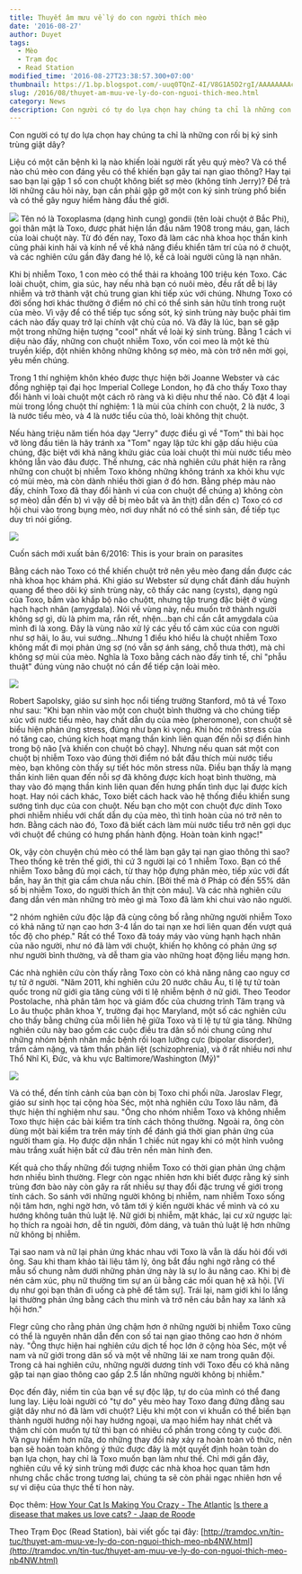 ```yaml
---
title: Thuyết âm mưu về lý do con người thích mèo
date: '2016-08-27'
author: Duyet
tags:
  - Mèo
  - Trạm đọc
  - Read Station
modified_time: '2016-08-27T23:38:57.300+07:00'
thumbnail: https://1.bp.blogspot.com/-uuq0TQnZ-4I/V8G1A5D2rgI/AAAAAAAAcMA/WeDRiowNLUEqVeXoo04yZiSZXQEvACqfwCK4B/s1600/maxresdefault.jpg
slug: /2016/08/thuyet-am-muu-ve-ly-do-con-nguoi-thich-meo.html
category: News
description: Con người có tự do lựa chọn hay chúng ta chỉ là những con rối bị ký sinh trùng giật dây?
---
```


Con người có tự do lựa chọn hay chúng ta chỉ là những con rối bị ký sinh trùng giật dây?

Liệu có một căn bệnh kì lạ nào khiến loài người rất yêu quý mèo? Và có thể nào chú mèo con đáng yêu có thể khiến bạn gây tai nạn giao thông? Hay tại sao bạn lại gặp 1 số con chuột không biết sợ mèo (không tính Jerry)? Để trả lời những câu hỏi này, bạn cần phải gặp gỡ một con ký sinh trùng phổ biến và có thể gây nguy hiểm hàng đầu thế giới.

[![](https://1.bp.blogspot.com/-uuq0TQnZ-4I/V8G1A5D2rgI/AAAAAAAAcMA/WeDRiowNLUEqVeXoo04yZiSZXQEvACqfwCK4B/s640/maxresdefault.jpg)](https://blog.duyet.net/2016/08/thuyet-am-muu-ve-ly-do-con-nguoi-thich-meo.html)
Tên nó là Toxoplasma (dạng hình cung) gondii (tên loài chuột ở Bắc Phi), gọi thân mật là Toxo, được phát hiện lần đầu năm 1908 trong máu, gan, lách của loài chuột này. Từ đó đến nay, Toxo đã làm các nhà khoa học thần kinh cũng phải kinh hãi và kính nể về khả năng điều khiển tâm trí của nó ở chuột, và các nghiên cứu gần đây đang hé lộ, kể cả loài người cũng là nạn nhân.

Khi bị nhiễm Toxo, 1 con mèo có thể thải ra khoảng 100 triệu kén Toxo. Các loài chuột, chim, gia súc, hay nếu nhà bạn có nuôi mèo, đều rất dễ bị lây nhiễm và trở thành vật chủ trung gian khi tiếp xúc với chúng. Nhưng Toxo có đời sống hơi khác thường ở điểm nó chỉ có thể sinh sản hữu tính trong ruột của mèo. Vì vậy để có thể tiếp tục sống sót, ký sinh trùng này buộc phải tìm cách nào đấy quay trở lại chính vật chủ của nó. Và đây là lúc, bạn sẽ gặp một trong những hiện tượng "cool" nhất về loài ký sinh trùng. Bằng 1 cách vi diệu nào đấy, những con chuột nhiễm Toxo, vốn coi meo là một kẻ thù truyền kiếp, đột nhiên không những không sợ mèo, mà còn trở nên mời gọi, yêu mến chúng.

Trong 1 thí nghiệm khôn khéo được thực hiện bởi Joanne Webster và các đồng nghiệp tại đại học Imperial College London, họ đã cho thấy Toxo thay đổi hành vi loài chuột một cách rõ ràng và kì diệu như thế nào. Cô đặt 4 loại mùi trong lồng chuột thí nghiệm: 1 là mùi của chính con chuột, 2 là nước, 3 là nước tiểu mèo, và 4 là nước tiểu của thỏ, loài không thịt chuột.

Nếu hàng triệu năm tiến hóa dạy "Jerry" được điều gì về "Tom" thì bài học vỡ lòng đầu tiên là hãy tránh xa "Tom" ngay lập tức khi gặp dấu hiệu của chúng, đặc biệt với khả năng khứu giác của loài chuột thì mùi nước tiểu mèo không lẫn vào đâu được. Thế nhưng, các nhà nghiên cứu phát hiện ra rằng những con chuột bị nhiễm Toxo không những không tránh xa khỏi khu vực có mùi mèo, mà còn dành nhiều thời gian ở đó hơn. Bằng phép màu nào đấy, chính Toxo đã thay đổi hành vi của con chuột để chúng a) không còn sợ mèo) dẫn đến b) vì vậy dễ bị mèo bắt và ăn thịt) dẫn đến c) Toxo có cơ hội chui vào trong bụng mèo, nơi duy nhất nó có thể sinh sản, để tiếp tục duy trì nói giống.

[![](https://4.bp.blogspot.com/-L4fQOvDPEu4/V8G3K8DZprI/AAAAAAAAcMM/Jlg1PfeA1EoinZC1X1Lt8uVMNA7LByotwCK4B/s320/9780544192225_hres-300x453.jpg)](https://4.bp.blogspot.com/-L4fQOvDPEu4/V8G3K8DZprI/AAAAAAAAcMM/Jlg1PfeA1EoinZC1X1Lt8uVMNA7LByotwCK4B/s1600/9780544192225_hres-300x453.jpg)

Cuốn sách mới xuất bản 6/2016: This is your brain on parasites

Bằng cách nào Toxo có thể khiến chuột trở nên yêu mèo đang dần được các nhà khoa học khám phá. Khi giáo sư Webster sử dụng chất đánh dấu huỳnh quang để theo dõi ký sinh trùng này, cô thấy các nang (cysts), dạng ngủ của Toxo, bắm vào khắp bộ não chuộtt, nhưng tập trung đặc biệt ở vùng hạch hạch nhân (amygdala). Nói về vùng này, nếu muốn trở thành người không sợ gì, dù là phim ma, rắn rết, nhện...bạn chỉ cần cắt amygdala của mình đi là xong. Đây là vùng não xử lý các yếu tố cảm xúc của con người như sợ hãi, lo âu, vui sướng...Nhưng 1 điều khó hiểu là chuột nhiễm Toxo không mất đi mọi phản ứng sợ (nó vẫn sợ ánh sáng, chỗ thưa thớt), mà chỉ không sợ mùi của mèo. Nghĩa là Toxo bằng cách nào đấy tinh tế, chỉ "phẫu thuật" đúng vùng não chuột nó cần để tiếp cận loài mèo.

[![](https://3.bp.blogspot.com/-8RXeUhQthPU/V8G3vvPlRtI/AAAAAAAAcMU/d3rFvBGOc8Ykss__Q5sx_Ihi86Uehfv9wCK4B/s640/videoplayback0035312016-08-27-16-32-00.jpg)](https://3.bp.blogspot.com/-8RXeUhQthPU/V8G3vvPlRtI/AAAAAAAAcMU/d3rFvBGOc8Ykss__Q5sx_Ihi86Uehfv9wCK4B/s1600/videoplayback0035312016-08-27-16-32-00.jpg)

Robert Sapolsky, giáo sư sinh học nổi tiếng trường Stanford, mô tả về Toxo như sau: "Khi bạn nhìn vào một con chuột bình thường và cho chúng tiếp xúc với nước tiểu mèo, hay chất dẫn dụ của mèo (pheromone), con chuột sẽ biểu hiện phản ứng stress, đúng như bạn kì vọng. Khi hóc môn stress của nó tăng cao, chúng kích hoạt mạng thần kinh liên quan đến nỗi sợ điển hình trong bộ não [và khiến con chuột bỏ chạy]. Nhưng nếu quan sát một con chuột bị nhiễm Toxo vào đúng thời điểm nó bắt đầu thích mùi nước tiểu mèo, bạn không còn thấy sự tiết hóc môn stress nữa. Điều bạn thấy là mạng thần kinh liên quan đến nỗi sợ đã không được kích hoạt bình thường, mà thay vào đó mạng thần kinh liên quan đến hưng phấn tình dục lại được kích hoạt. Hay nói cách khác, Toxo biết cách hack vào hệ thống điều khiển sung sướng tình dục của con chuột. Nếu bạn cho một con chuột đực dính Toxo phơi nhiễm nhiều với chất dẫn dụ của mèo, thì tinh hoàn của nó trở nên to hơn. Bằng cách nào đó, Toxo đã biết cách làm mùi nước tiểu trở nên gợi dục với chuột để chúng có hưng phấn hành động. Hoàn toàn kinh ngạc!"

Ok, vậy còn chuyện chú mèo có thể làm bạn gây tại nạn giao thông thì sao? Theo thống kê trên thế giới, thì cứ 3 người lại có 1 nhiễm Toxo. Bạn có thể nhiễm Toxo bằng đủ mọi cách, từ thay hộp đựng phân mèo, tiếp xúc với đất bẩn, hay ăn thịt gia cầm chưa nấu chín. [Bởi thế mà ở Pháp có đến 55% dân số bị nhiễm Toxo, do người thích ăn thịt còn máu]. Và các nhà nghiên cứu đang dần vén màn những trò mèo gì mà Toxo đã làm khi chui vào não người.

"2 nhóm nghiên cứu độc lập đã cùng công bố rằng những người nhiễm Toxo có khả năng tử nạn cao hơn 3-4 lần do tai nạn xe hơi liên quan đến vượt quá tốc độ cho phép." Rất có thể Toxo đã toáy máy vào vùng hạnh hạch nhân của não người, như nó đã làm với chuột, khiến họ không có phản ứng sợ như người bình thường, và dễ tham gia vào những hoạt động liều mạng hơn.

Các nhà nghiên cứu còn thấy rằng Toxo còn có khả năng nâng cao nguy cơ tự tử ở người. "Năm 2011, khi nghiên cứu 20 nước châu Âu, tỉ lệ tự tử toàn quốc trong nữ giới gia tăng cùng với tỉ lệ nhiễm bệnh ở nữ giới. Theo Teodor Postolache, nhà phân tâm học và giám đốc của chương trình Tâm trạng và Lo âu thuộc phân khoa Y, trường đại học Maryland, một số các nghiên cứu cho thấy bằng chứng của mỗi liên hệ giữa Toxo và tỉ lệ tự tử gia tăng. Những nghiên cứu này bao gồm các cuộc điều tra dân số nói chung cũng như những nhóm bệnh nhân mắc bệnh rối loạn lưỡng cực (bipolar disorder), trầm cảm nặng, và tâm thần phân liệt (schizophrenia), và ở rất nhiều nơi như Thổ Nhĩ Kì, Đức, và khu vực Baltimore/Washington (Mỹ)"

[![](https://4.bp.blogspot.com/-4z0V-9XFVKw/V8G4pcojj6I/AAAAAAAAcMg/MVyKPkKLXIwiS9Gs1yAQBZfvx8yI-5KAwCK4B/s320/videoplayback0031832016-08-27-16-31-52.jpg)](https://4.bp.blogspot.com/-4z0V-9XFVKw/V8G4pcojj6I/AAAAAAAAcMg/MVyKPkKLXIwiS9Gs1yAQBZfvx8yI-5KAwCK4B/s1600/videoplayback0031832016-08-27-16-31-52.jpg)

Và có thể, đến tính cảnh của bạn còn bị Toxo chi phối nữa. Jaroslav Flegr, giáo sư sinh học tại cộng hòa Séc, một nhà nghiên cứu Toxo lâu năm, đã thực hiện thí nghiệm như sau. "Ông cho nhóm nhiễm Toxo và không nhiễm Toxo thực hiện các bài kiểm tra tính cách thông thường. Ngoài ra, ông còn dùng một bài kiểm tra trên máy tính để đánh giá thời gian phản ứng của người tham gia. Họ được dặn nhấn 1 chiếc nút ngay khi có một hình vuông màu trắng xuất hiện bất cứ đâu trên nền màn hình đen.

Kết quả cho thấy những đối tượng nhiễm Toxo có thời gian phản ứng chậm hơn nhiều bình thường. Flegr còn ngạc nhiên hơn khi biết được rằng ký sinh trùng đơn bào này còn gây ra rất nhiều sự thay đổi đặc trưng về giới trong tính cách. So sánh với những người không bị nhiễm, nam nhiễm Toxo sống nội tâm hơn, nghi ngờ hơn, vô tâm tới ý kiến người khác về mình và có xu hướng không tuân thủ luật lệ. Nữ giới bị nhiễm, mặt khác, lại cư xử ngược lại: họ thích ra ngoài hơn, dễ tin người, đỏm dáng, và tuân thủ luật lệ hơn những nữ không bị nhiễm.

Tại sao nam và nữ lại phản ứng khác nhau với Toxo là vẫn là dấu hỏi đối với ông. Sau khi tham khảo tài liệu tâm lý, ông bắt đầu nghi ngờ rằng có thể mẫu số chung nằm dưới những phản ứng này là sự lo âu nâng cao. Khi bị đè nén cảm xúc, phụ nữ thường tìm sự an ủi bằng các mối quan hệ xã hội. [Ví dụ như gọi bạn thân đi uống cà phê để tâm sự]. Trái lại, nam giới khi lo lắng lại thường phản ứng bằng cách thu mình và trở nên cáu bẳn hay xa lánh xã hội hơn."

Flegr cũng cho rằng phản ứng chậm hơn ở những người bị nhiễm Toxo cũng có thể là nguyên nhân dẫn đến con số tai nạn giao thông cao hơn ở nhóm này. "Ông thực hiện hai nghiên cứu dịch tế học lớn ở cộng hòa Séc, một về nam và nữ giới trong dân số và một về những lái xe nam trong quân đội. Trong cả hai nghiên cứu, những người dương tính với Toxo đều có khả năng gặp tai nạn giao thông cao gấp 2.5 lần những người không bị nhiễm."

Đọc đến đây, niềm tin của bạn về sự độc lập, tự do của mình có thể đang lung lay. Liệu loài người có "tự do" yêu mèo hay Toxo đang đứng đằng sau giật dây như nó đã làm với chuột? Liệu khi một con vi khuẩn có thể biến bạn thành người hướng nội hay hướng ngoại, ưa mạo hiểm hay nhát chết và thậm chí còn muốn tự tử thì bạn có nhiêu cổ phần trong công ty cuộc đời. Và nguy hiểm hơn nữa, do những thay đổi này xảy ra hoàn toàn vô thức, nên bạn sẽ hoàn toàn không ý thức được đây là một quyết định hoàn toàn do bạn lựa chọn, hay chỉ là Toxo muốn bạn làm như thế. Chỉ mới gần đây, nghiên cứu về ký sinh trùng mới được các nhà khoa học quan tâm hơn nhưng chắc chắc trong tương lai, chúng ta sẽ còn phải ngạc nhiên hơn về sự vi diệu của thực thể tí hon này.

Đọc thêm:
[How Your Cat Is Making You Crazy - The Atlantic](http://www.theatlantic.com/magazine/archive/2012/03/how-your-cat-is-making-you-crazy/308873/)
[Is there a disease that makes us love cats? - Jaap de Roode](http://ed.ted.com/lessons/is-there-a-disease-that-makes-us-love-cats-jaap-de-roode)

Theo Trạm Đọc (Read Station), bài viết gốc tại đây: [http://tramdoc.vn/tin-tuc/thuyet-am-muu-ve-ly-do-con-nguoi-thich-meo-nb4NW.html](http://tramdoc.vn/tin-tuc/thuyet-am-muu-ve-ly-do-con-nguoi-thich-meo-nb4NW.html)
